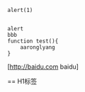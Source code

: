    alert(1) 


    alert
    bbb
    function test(){
        aaronglyang
    }


[http://baidu.com baidu]

== H1标签
